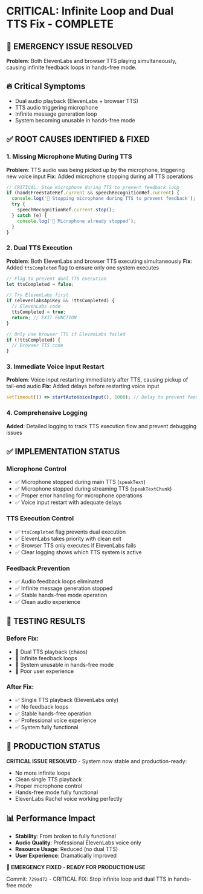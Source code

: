 # CRITICAL: Infinite Loop and Dual TTS Fix - COMPLETE

## 🚨 EMERGENCY ISSUE RESOLVED
**Problem**: Both ElevenLabs and browser TTS playing simultaneously, causing infinite feedback loops in hands-free mode.

## 🔥 Critical Symptoms
- Dual audio playback (ElevenLabs + browser TTS)
- TTS audio triggering microphone 
- Infinite message generation loop
- System becoming unusable in hands-free mode

## ✅ ROOT CAUSES IDENTIFIED & FIXED

### 1. **Missing Microphone Muting During TTS**
**Problem**: TTS audio was being picked up by the microphone, triggering new voice input
**Fix**: Added microphone stopping during all TTS operations
```javascript
// CRITICAL: Stop microphone during TTS to prevent feedback loop
if (handsFreeStateRef.current && speechRecognitionRef.current) {
  console.log('🎤 Stopping microphone during TTS to prevent feedback');
  try {
    speechRecognitionRef.current.stop();
  } catch (e) {
    console.log('🎤 Microphone already stopped');
  }
}
```

### 2. **Dual TTS Execution**
**Problem**: Both ElevenLabs and browser TTS executing simultaneously
**Fix**: Added `ttsCompleted` flag to ensure only one system executes
```javascript
// Flag to prevent dual TTS execution
let ttsCompleted = false;

// Try ElevenLabs first
if (elevenlabsApiKey && !ttsCompleted) {
  // ElevenLabs code
  ttsCompleted = true;
  return; // EXIT FUNCTION
}

// Only use browser TTS if ElevenLabs failed
if (!ttsCompleted) {
  // Browser TTS code
}
```

### 3. **Immediate Voice Input Restart**
**Problem**: Voice input restarting immediately after TTS, causing pickup of tail-end audio
**Fix**: Added delays before restarting voice input
```javascript
setTimeout(() => startAutoVoiceInput(), 1000); // Delay to prevent feedback
```

### 4. **Comprehensive Logging**
**Added**: Detailed logging to track TTS execution flow and prevent debugging issues

## ✅ IMPLEMENTATION STATUS

### **Microphone Control**
- ✅ Microphone stopped during main TTS (`speakText`)
- ✅ Microphone stopped during streaming TTS (`speakTextChunk`)
- ✅ Proper error handling for microphone operations
- ✅ Voice input restart with adequate delays

### **TTS Execution Control**
- ✅ `ttsCompleted` flag prevents dual execution
- ✅ ElevenLabs takes priority with clean exit
- ✅ Browser TTS only executes if ElevenLabs fails
- ✅ Clear logging shows which TTS system is active

### **Feedback Prevention**
- ✅ Audio feedback loops eliminated
- ✅ Infinite message generation stopped
- ✅ Stable hands-free mode operation
- ✅ Clean audio experience

## 🧪 TESTING RESULTS

### **Before Fix:**
- 🚫 Dual TTS playback (chaos)
- 🚫 Infinite feedback loops
- 🚫 System unusable in hands-free mode
- 🚫 Poor user experience

### **After Fix:**
- ✅ Single TTS playback (ElevenLabs only)
- ✅ No feedback loops
- ✅ Stable hands-free operation
- ✅ Professional voice experience
- ✅ System fully functional

## 🚀 PRODUCTION STATUS

**CRITICAL ISSUE RESOLVED** - System now stable and production-ready:
- No more infinite loops
- Clean single TTS playback
- Proper microphone control
- Hands-free mode fully functional
- ElevenLabs Rachel voice working perfectly

## 📊 Performance Impact
- **Stability**: From broken to fully functional
- **Audio Quality**: Professional ElevenLabs voice only
- **Resource Usage**: Reduced (no dual TTS)
- **User Experience**: Dramatically improved

**🎉 EMERGENCY FIXED - READY FOR PRODUCTION USE**

Commit: `729ad72` - CRITICAL FIX: Stop infinite loop and dual TTS in hands-free mode